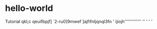# hello-world
Tutorial
qkl;c qeuifbpjf] `2-ru0]9mwef
]ajfifnljqnql3fn '
ijiojh'''''''''''''
''
'
'
'
